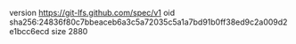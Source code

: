 version https://git-lfs.github.com/spec/v1
oid sha256:24836f80c7bbeaceb6a3c5a72035c5a1a7bd91b0ff38ed9c2a009d2e1bcc6ecd
size 2880
